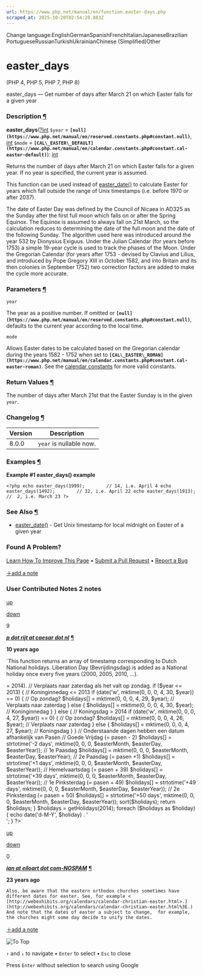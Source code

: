 ```yaml
---
url: https://www.php.net/manual/en/function.easter-days.php
scraped_at: 2025-10-20T02:54:20.883Z
---
```


Change language:EnglishGermanSpanishFrenchItalianJapaneseBrazilian PortugueseRussianTurkishUkrainianChinese (Simplified)Other

# easter\_days

(PHP 4, PHP 5, PHP 7, PHP 8)

easter\_days — Get number of days after March 21 on which Easter falls for a given year

### Description [¶](https://www.php.net/manual/en/function.easter-days.php\#refsect1-function.easter-days-description)

**easter\_days**([?](https://www.php.net/manual/en/language.types.null.php)[int](https://www.php.net/manual/en/language.types.integer.php) `$year` = **`[null](https://www.php.net/manual/en/reserved.constants.php#constant.null)`**, [int](https://www.php.net/manual/en/language.types.integer.php) `$mode` = **`[CAL\_EASTER\_DEFAULT](https://www.php.net/manual/en/calendar.constants.php#constant.cal-easter-default)`**): [int](https://www.php.net/manual/en/language.types.integer.php)

Returns the number of days after March 21 on which Easter falls
for a given year. If no year is specified, the current year is
assumed.


This function can be used instead of
[easter\_date()](https://www.php.net/manual/en/function.easter-date.php) to calculate Easter for years
which fall outside the range of Unix timestamps (i.e. before 1970
or after 2037).


The date of Easter Day was defined by the Council of Nicaea in
AD325 as the Sunday after the first full moon which falls on or
after the Spring Equinox. The Equinox is assumed to always fall
on 21st March, so the calculation reduces to determining the date
of the full moon and the date of the following Sunday. The
algorithm used here was introduced around the year 532 by
Dionysius Exiguus. Under the Julian Calendar (for years before
1753) a simple 19-year cycle is used to track the phases of the
Moon. Under the Gregorian Calendar (for years after 1753 -
devised by Clavius and Lilius, and introduced by Pope Gregory
XIII in October 1582, and into Britain and its then colonies in
September 1752) two correction factors are added to make the
cycle more accurate.


### Parameters [¶](https://www.php.net/manual/en/function.easter-days.php\#refsect1-function.easter-days-parameters)

`year`

The year as a positive number. If omitted or **`[null](https://www.php.net/manual/en/reserved.constants.php#constant.null)`**, defaults to the
current year according to the local time.


`mode`

Allows Easter dates to be calculated based
on the Gregorian calendar during the years 1582 - 1752 when set to
**`[CAL\_EASTER\_ROMAN](https://www.php.net/manual/en/calendar.constants.php#constant.cal-easter-roman)`**. See the [calendar constants](https://www.php.net/manual/en/calendar.constants.php) for more valid
constants.


### Return Values [¶](https://www.php.net/manual/en/function.easter-days.php\#refsect1-function.easter-days-returnvalues)

The number of days after March 21st that the Easter Sunday
is in the given `year`.


### Changelog [¶](https://www.php.net/manual/en/function.easter-days.php\#refsect1-function.easter-days-changelog)

| Version | Description |
| --- | --- |
| 8.0.0 | `year` is nullable now. |

### Examples [¶](https://www.php.net/manual/en/function.easter-days.php\#refsect1-function.easter-days-examples)

**Example #1 **easter\_days()** example**

`<?php
echo easter_days(1999);        // 14, i.e. April 4
echo easter_days(1492);        // 32, i.e. April 22
echo easter_days(1913);        //  2, i.e. March 23
?>`

### See Also [¶](https://www.php.net/manual/en/function.easter-days.php\#refsect1-function.easter-days-seealso)

- [easter\_date()](https://www.php.net/manual/en/function.easter-date.php) \- Get Unix timestamp for local midnight on Easter of a given year

### Found A Problem?

[Learn How To Improve This Page](https://github.com/php/doc-base/blob/master/README.md "This will take you to our contribution guidelines on GitHub")
•
[Submit a Pull Request](https://github.com/php/doc-en/blob/master/reference/calendar/functions/easter-days.xml)
•
[Report a Bug](https://github.com/php/doc-en/issues/new?body=From%20manual%20page:%20https:%2F%2Fphp.net%2Ffunction.easter-days%0A%0A---)

[＋add a note](https://www.php.net/manual/add-note.php?sect=function.easter-days&repo=en&redirect=https://www.php.net/manual/en/function.easter-days.php)

### User Contributed Notes 2 notes

[up](https://www.php.net/manual/vote-note.php?id=117383&page=function.easter-days&vote=up "Vote up!")

[down](https://www.php.net/manual/vote-note.php?id=117383&page=function.easter-days&vote=down "Vote down!")

9


[**_p dot rijt at caesar dot nl_**](https://www.php.net/manual/en/function.easter-days.php#117383) [¶](https://www.php.net/manual/en/function.easter-days.php#117383)

**10 years ago**

`This function returns an array of timestamp corresponding to Dutch National holidays. Liberation Day (Bevrijdingsdag) is added as a National holiday once every five years (2000, 2005, 2010, ...).
<?php
function getHolidays($year = null) {
    if ($year === null) {
        $year = intval(date('Y'));
    }

    $easterDate  = easter_date($year);
    $easterDay   = date('j', $easterDate);
    $easterMonth = date('n', $easterDate);
    $easterYear   = date('Y', $easterDate);

    $holidays = array(
        // Nieuwjaarsdag
        mktime(0, 0, 0, 1,  1,  $year),
        // 1e Kerstdag
        mktime(0, 0, 0, 12, 25, $year),
        // 2e Kerstdag
        mktime(0, 0, 0, 12, 26, $year)
    );

    // Bevrijdingsdag
    if (($year % 5) == 0) {
        $holidays[] = mktime(0, 0, 0, 5, 5, $year);
    }

    // Koninginnedag (< 2014) of Koningsdag (>= 2014).
    // Verplaats naar zaterdag als het valt op zondag.
    if ($year <= 2013) { // Koninginnedag <= 2013
        if (date('w', mktime(0, 0, 0, 4, 30, $year)) == 0) { // Op zondag?
            $holidays[] = mktime(0, 0, 0, 4, 29, $year);  // Verplaats naar zaterdag
        } else {
            $holidays[] = mktime(0, 0, 0, 4, 30, $year);  // Koninginnedag
        }
    } else { // Koningsdag > 2014
        if (date('w', mktime(0, 0, 0, 4, 27, $year)) == 0) { // Op zondag?
            $holidays[] = mktime(0, 0, 0, 4, 26, $year);  // Verplaats naar zaterdag
        } else {
            $holidays[] = mktime(0, 0, 0, 4, 27, $year);  // Koningsdag
        }
    }

    // Onderstaande dagen hebben een datum afhankelijk van Pasen
    // Goede Vrijdag (= pasen - 2)
    $holidays[] = strtotime('-2 days', mktime(0, 0, 0, $easterMonth, $easterDay,  $easterYear));
    // 1e Paasdag
    $holidays[] = mktime(0, 0, 0, $easterMonth, $easterDay,  $easterYear);
    // 2e Paasdag (= pasen +1)
    $holidays[] = strtotime('+1 days', mktime(0, 0, 0, $easterMonth, $easterDay,  $easterYear));
    // Hemelvaartsdag (= pasen + 39)
    $holidays[] = strtotime('+39 days', mktime(0, 0, 0, $easterMonth, $easterDay,  $easterYear));
    // 1e Pinksterdag (= pasen + 49)
    $holidays[] = strtotime('+49 days', mktime(0, 0, 0, $easterMonth, $easterDay,  $easterYear));
    // 2e Pinksterdag (= pasen + 50)
    $holidays[] = strtotime('+50 days', mktime(0, 0, 0, $easterMonth, $easterDay,  $easterYear));
    sort($holidays);

    return $holidays;
}
$holidays = getHolidays(2014);
foreach ($holidays as $holiday) {
    echo date('d-M-Y', $holiday) . '<br>';
}
?>`

[up](https://www.php.net/manual/vote-note.php?id=16932&page=function.easter-days&vote=up "Vote up!")

[down](https://www.php.net/manual/vote-note.php?id=16932&page=function.easter-days&vote=down "Vote down!")

0


[**_ian at eiloart dot com-NOSPAM_**](https://www.php.net/manual/en/function.easter-days.php#16932) [¶](https://www.php.net/manual/en/function.easter-days.php#16932)

**23 years ago**

`Also, be aware that the eastern orthodox churches sometimes have different dates for easter. See, for example < [http://webexhibits.org/calendars/calendar-christian-easter.html>.](http://webexhibits.org/calendars/calendar-christian-easter.html%3E.) And note that the dates of easter a subject to change,  for example, the churches might some day decide to unify the dates.`

[＋add a note](https://www.php.net/manual/add-note.php?sect=function.easter-days&repo=en&redirect=https://www.php.net/manual/en/function.easter-days.php)

![To Top](https://www.php.net/images/to-top@2x.png)

`↑` and `↓` to navigate •
`Enter` to select •
`Esc` to close


Press `Enter` without
selection to search using Google